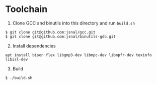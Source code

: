 # Toolchain

1. Clone GCC and binutils into this directory and run `build.sh`

```
$ git clone git@github.com:jsnal/gcc.git
$ git clone git@github.com:jsnal/binutils-gdb.git
```
2. Install dependencies

```
apt install bison flex libgmp3-dev libmpc-dev libmpfr-dev texinfo libisl-dev
```

3. Build

```
$ ./build.sh
```
